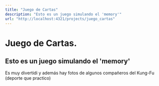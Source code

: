 ```yaml
---
title: "Juego de Cartas"
description: "Esto es un juego simulando el 'memory'"
url: "http://localhost:4321/projects/juego_cartas"
---
```

# Juego de Cartas.
## Esto es un juego simulando el 'memory'
Es muy divertidi y además hay fotos de algunos compañeros del Kung-Fu (deporte que practico)